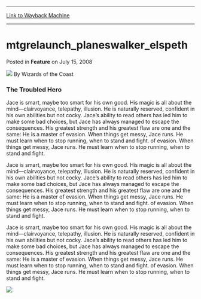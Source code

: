 
---
[Link to Wayback Machine](https://web.archive.org/web/20211209005731/https://magic.wizards.com/en/articles/archive/feature/mtgrelaunchplaneswalkerelspeth-2008-07-15)

[_metadata_:wayback_url]:- "https://magic.wizards.com/en/articles/archive/feature/mtgrelaunchplaneswalkerelspeth-2008-07-15"
[_metadata_:wayback_raw_url]:- "https://web.archive.org/web/20211209005731id_/https://magic.wizards.com/en/articles/archive/feature/mtgrelaunchplaneswalkerelspeth-2008-07-15"
[_metadata_:wayback_capture_timestamp]:- "2021-12-09 00:57:31+00:00"
[_metadata_:publish_date]:- "2008-07-15"
[_metadata_:description]:- "The Troubled Hero Jace is smart, maybe too smart for his own good. His magic is all about the mind—clairvoyance, telepathy, illusion. He is naturally reserved, confident in his own abilities but not cocky. Jace’s ability to read others has led him to make some bad choices, but Jace has always managed to escape the consequences. His greatest strength and his greatest flaw are"
[_metadata_:generator]:- "Drupal 7 (http://drupal.org)"
---


mtgrelaunch\_planeswalker\_elspeth
==================================



 Posted in **Feature**
 on July 15, 2008 






![](https://media.magic.wizards.com/styles/auth_small/public/images/person/wizards_author.jpg)
By Wizards of the Coast













### The Troubled Hero


Jace is smart, maybe too smart for his own good. His magic is all about the mind—clairvoyance, telepathy, illusion. He is naturally reserved, confident in his own abilities but not cocky. Jace’s ability to read others has led him to make some bad choices, but Jace has always managed to escape the consequences. His greatest strength and his greatest flaw are one and the same: He is a master of evasion. When things get messy, Jace runs. He must learn when to stop running, when to stand and fight. of evasion. When things get messy, Jace runs. He must learn when to stop running, when to stand and fight. 


Jace is smart, maybe too smart for his own good. His magic is all about the mind—clairvoyance, telepathy, illusion. He is naturally reserved, confident in his own abilities but not cocky. Jace’s ability to read others has led him to make some bad choices, but Jace has always managed to escape the consequences. His greatest strength and his greatest flaw are one and the same: He is a master of evasion. When things get messy, Jace runs. He must learn when to stop running, when to stand and fight. of evasion. When things get messy, Jace runs. He must learn when to stop running, when to stand and fight. 


Jace is smart, maybe too smart for his own good. His magic is all about the mind—clairvoyance, telepathy, illusion. He is naturally reserved, confident in his own abilities but not cocky. Jace’s ability to read others has led him to make some bad choices, but Jace has always managed to escape the consequences. His greatest strength and his greatest flaw are one and the same: He is a master of evasion. When things get messy, Jace runs. He must learn when to stop running, when to stand and fight. of evasion. When things get messy, Jace runs. He must learn when to stop running, when to stand and fight. 






![](https://media.magic.wizards.com/image_legacy_migration/magic/images/relaunch/multiverse/comics_planeswalkers.gif)








